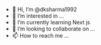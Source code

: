 - 👋 Hi, I’m @dksharma1992
- 👀 I’m interested in ...
- 🌱 I’m currently learning Next js
- 💞️ I’m looking to collaborate on ...
- 📫 How to reach me ...

<!---
dksharma1992/dksharma1992 is a ✨ special ✨ repository because its `README.md` (this file) appears on your GitHub profile.
You can click the Preview link to take a look at your changes.
--->
